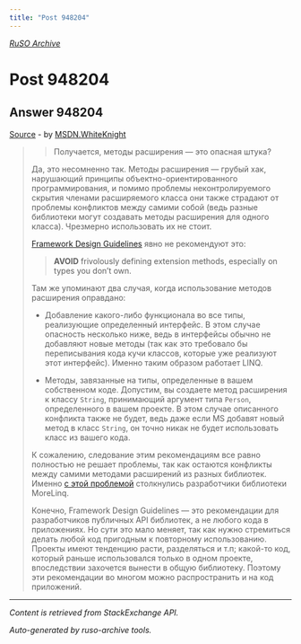 ```yaml
---
title: "Post 948204"
---
```

<p><i><a href="https://github.com/MSDN-WhiteKnight/ruso-archive/">RuSO Archive</a></i></p>
<h1>Post 948204</h1>
<h2>Answer 948204</h2>
<p><a href="https://ru.stackoverflow.com/a/948204/">Source</a> - by <a href="https://ru.stackoverflow.com/users/240512/msdn-whiteknight">MSDN.WhiteKnight</a></p>
<blockquote>
<blockquote>
  <p>Получается, методы расширения — это опасная штука?</p>
</blockquote>

<p>Да, это несомненно так. Методы расширения — грубый хак, нарушающий принципы объектно-ориентированного программирования, и помимо проблемы неконтролируемого скрытия членами расширяемого класса они также страдают от проблемы конфликтов между самими собой (ведь разные библиотеки могут создавать методы расширения для одного класса). Чрезмерно использовать их не стоит. </p>

<p><a href="https://docs.microsoft.com/en-us/dotnet/standard/design-guidelines/extension-methods" rel="noreferrer">Framework Design Guidelines</a> явно не рекомендуют это:</p>

<blockquote>
  <p><strong>AVOID</strong> frivolously defining extension methods, especially on types you don’t own. </p>
</blockquote>

<p>Там же упоминают два случая, когда использование методов расширения оправдано:</p>

<ul>
<li><p>Добавление какого-либо функционала во все типы, реализующие определенный интерфейс. В этом случае опасность несколько ниже, ведь в интерфейсы обычно не добавляют новые методы (так как это требовало бы переписывания кода кучи классов, которые уже реализуют этот интерфейс). Именно таким образом работает LINQ.</p></li>
<li><p>Методы, завязанные на типы, определенные в вашем собственном коде. Допустим, вы создаете метод расширения к классу <code>String</code>, принимающий аргумент типа <code>Person</code>, определенного в вашем проекте. В этом случае описанного конфликта также не будет, ведь даже если MS добавят новый метод в класс <code>String</code>, он точно никак не будет использовать класс из вашего кода.  </p></li>
</ul>

<p>К сожалению, следование этим рекомендациям все равно полностью не решает проблемы, так как остаются конфликты между самими методами расширений из разных библиотек. Именно <a href="https://github.com/morelinq/MoreLINQ/issues/351" rel="noreferrer">с этой проблемой</a> столкнулись разработчики библиотеки MoreLinq. </p>

<p>Конечно, Framework Design Guidelines — это рекомендации для разработчиков публичных API библиотек, а не любого кода в приложениях. Но сути это мало меняет, так как нужно стремиться делать любой код пригодным к повторному использованию. Проекты имеют тенденцию расти, разделяться и т.п; какой-то код, который раньше использовался только в одном проекте, впоследствии захочется вынести в общую библиотеку. Поэтому эти рекомендации во многом можно распространить и на код приложений.</p>

</blockquote>
<hr/>
<p><i>Content is retrieved from StackExchange API. </i></p>
<p><i>Auto-generated by ruso-archive tools. </i></p>
